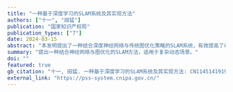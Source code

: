 ```yaml
---
title: "一种基于深度学习的SLAM系统及其实现方法"
authors: ["十一", "田猛"]
publication: "国家知识产权局"
publication_types: ["7"]
date: 2024-03-15
abstract: "本发明提出了一种结合深度神经网络与传统图优化策略的SLAM系统，有效提高了动态环境下的定位精度与鲁棒性。"
summary: "提出一种结合神经网络与图优化的SLAM方法，适用于复杂动态场景。"
doi: ""
featured: true
gb_citation: "十一, 田猛. 一种基于深度学习的SLAM系统及其实现方法: CN1145141919A[P]. 国家知识产权局, 2024-03-15."
external_link: "https://pss-system.cnipa.gov.cn/"
---
```


